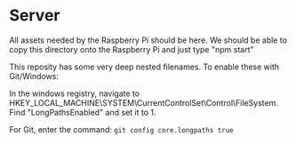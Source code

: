 # Server

All assets needed by the Raspberry Pi should be here. We should be able to copy this directory
onto the Raspberry Pi and just type "npm start"

This reposity has some very deep nested filenames. To enable these with Git/Windows:

In the windows registry, navigate to HKEY_LOCAL_MACHINE\SYSTEM\CurrentControlSet\Control\FileSystem.
Find "LongPathsEnabled" and set it to 1.

For Git, enter the command: `git config core.longpaths true`

